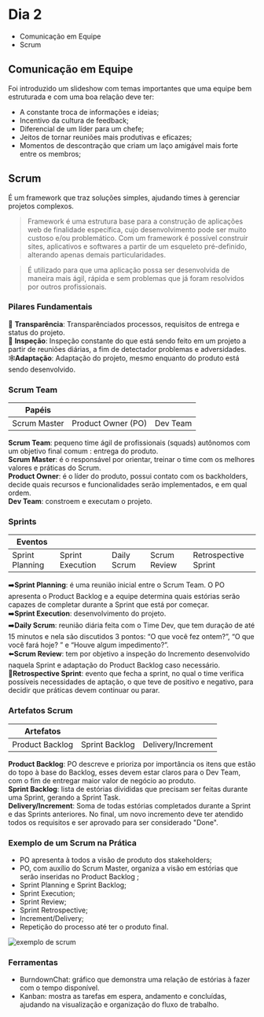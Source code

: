 # Dia 2 

- Comunicação em Equipe
- Scrum

## Comunicação em Equipe
Foi introduzido um slideshow com temas importantes que uma equipe bem estruturada e com uma boa relação deve ter:
- A constante troca de informações e ideias;
- Incentivo da cultura de feedback;
- Diferencial de um líder para um chefe;
- Jeitos de tornar reuniões mais produtivas e eficazes;
- Momentos de descontração que criam um laço amigável mais forte entre os membros;

## Scrum
É um framework que traz soluções simples, ajudando times à gerenciar projetos complexos.

> Framework é uma estrutura base para a construção de aplicações web de finalidade específica, cujo desenvolvimento pode ser muito custoso e/ou problemático. Com um framework é possível construir sites, aplicativos e softwares a partir de um esqueleto pré-definido, alterando apenas demais particularidades. <br/>

> É utilizado para que uma aplicação possa ser desenvolvida de maneira mais ágil, rápida e sem problemas que já foram resolvidos por outros profissionais.

### Pilares Fundamentais
📖 **Transparência**: Transparênciados processos, requisitos de entrega e status do projeto.<br/>
🔎 **Inspeção**: Inspeção constante do que está sendo feito em um projeto a partir de reuniões diárias, a fim de detectador problemas e adversidades.<br/>
🕸**Adaptação**: Adaptação do projeto, mesmo enquanto do produto está sendo desenvolvido.


### Scrum Team
| Papéis       |                   |         |
|--------------|-------------------|---------|
|Scrum Master  |Product Owner (PO) | Dev Team| 

**Scrum Team**: pequeno time ágil de profissionais (squads) autônomos com um objetivo final comum : entrega do produto.<br/>
**Scrum Master**:  é o responsável por orientar, treinar o time com os melhores valores e práticas do Scrum. <br/>
**Product Owner**: é o líder do produto, possui contato com  os backholders, decide quais recursos e funcionalidades serão implementados, e em qual ordem.<br/>
**Dev Team**: constroem e executam o projeto.<br/>

### Sprints

|Eventos                   |                 |                      |              |                    |
|--------------------------|-----------------|----------------------|--------------|--------------------|
|Sprint Planning           |Sprint Execution |Daily Scrum           | Scrum Review |Retrospective Sprint|



➡️**Sprint Planning**:  é uma reunião inicial entre o Scrum Team. O PO apresenta o Product Backlog e a equipe determina quais estórias serão capazes de completar durante a Sprint que está por começar.<br/>
➡️**Sprint Execution**: desenvolvimento do projeto.<br/>
➡️**Daily Scrum**: reunião diária feita com o Time Dev, que tem duração de até 15 minutos e nela são discutidos 3 pontos: “O que você fez ontem?”, “O que você fará hoje? ” e “Houve algum impedimento?”.<br/>
⬅️**Scrum Review**: tem por objetivo a inspeção do Incremento desenvolvido naquela Sprint e adaptação do Product Backlog caso necessário.<br/>
🔁**Retrospective Sprint**: evento que fecha a sprint, no qual o time verifica possíveis necessidades de aptação, o que teve de positivo e negativo, para decidir que práticas devem continuar ou parar.<br/>




### Artefatos Scrum


| Artefatos     |              |                  |
|---------------|--------------|------------------|
|Product Backlog|Sprint Backlog|Delivery/Increment|

**Product Backlog**: PO descreve e prioriza por importância os itens que estão do topo à base do Backlog, esses devem estar claros para o Dev Team, com o fim de entregar maior valor de negócio ao produto. <br/>
**Sprint Backlog**: lista de estórias divididas que precisam ser feitas durante uma Sprint, gerando a Sprint Task.<br/>
**Delivery/Increment**: Soma de todas estórias completados durante a Sprint e das Sprints anteriores. No final, um novo incremento deve ter atendido todos os requisitos e ser aprovado para ser considerado "Done".



### Exemplo de um Scrum na Prática
- PO apresenta à todos a visão de produto dos stakeholders;
- PO, com auxílio do Scrum Master, organiza a visão em estórias que serão inseridas no Product Backlog ;
- Sprint Planning e Sprint Backlog;
- Sprint Execution;
- Sprint Review;
- Sprint Retrospective;
- Increment/Delivery;
- Repetição do processo até ter o produto final.

![exemplo de scrum](https://keeps.com.br/wp-content/uploads/2022/07/Scrum_esquema-10-1-1024x536.png)

### Ferramentas
- BurndownChat: gráfico que demonstra uma relação de estórias à fazer com o tempo disponível.
- Kanban: mostra as tarefas em espera, andamento e concluídas, ajudando na visualização e organização do fluxo de trabalho.
